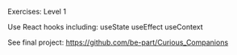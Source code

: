 Exercises: Level 1

Use React hooks including:
useState
useEffect
useContext

See final project: https://github.com/be-part/Curious_Companions 

